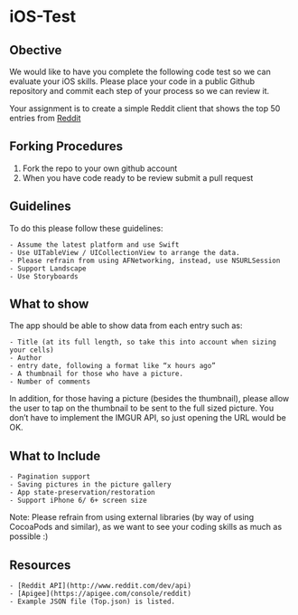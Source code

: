 # iOS-Test

## Obective
We would like to have you complete the following code test so we can evaluate your iOS skills.  Please place your code in a public Github repository and commit each step of your process so we can review it.

Your assignment is to create a simple Reddit client that shows the top 50 entries from [Reddit](www.reddit.com/top)

## Forking Procedures

1.  Fork the repo to your own github account
2.  When you have code ready to be review submit a pull request

## Guidelines
To do this please follow these guidelines:

    - Assume the latest platform and use Swift
    - Use UITableView / UICollectionView to arrange the data.
    - Please refrain from using AFNetworking, instead, use NSURLSession 
    - Support Landscape
    - Use Storyboards

## What to show
The app should be able to show data from each entry such as:

    - Title (at its full length, so take this into account when sizing your cells)
    - Author
    - entry date, following a format like “x hours ago” 
    - A thumbnail for those who have a picture.
    - Number of comments

In addition, for those having a picture (besides the thumbnail), please allow the user to tap on the thumbnail to be sent to the full sized picture. You don’t have to implement the IMGUR API, so just opening the URL would be OK.

## What to Include

    - Pagination support
    - Saving pictures in the picture gallery
    - App state-preservation/restoration
    - Support iPhone 6/ 6+ screen size

Note:
Please refrain from using external libraries (by way of using CocoaPods and similar), as we want to see your coding skills as much as possible :)

## Resources

    - [Reddit API](http://www.reddit.com/dev/api)
    - [Apigee](https://apigee.com/console/reddit)
    - Example JSON file (Top.json) is listed.

